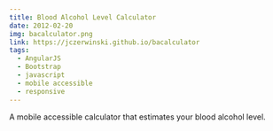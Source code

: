 ```yaml
---
title: Blood Alcohol Level Calculator
date: 2012-02-20
img: bacalculator.png
link: https://jczerwinski.github.io/bacalculator
tags:
  - AngularJS
  - Bootstrap
  - javascript
  - mobile accessible
  - responsive
---
```

A mobile accessible calculator that estimates your blood alcohol level.